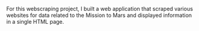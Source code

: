 For this webscraping project, I built a web application that scraped various websites for data related to the Mission to Mars and displayed information in a single HTML page. 
